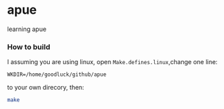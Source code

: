 apue
====

learning apue

### How to build 

I assuming you are using linux, open `Make.defines.linux`,change one line: 

```make
WKDIR=/home/goodluck/github/apue
```

to your own direcory, then:

```bash
make
```
